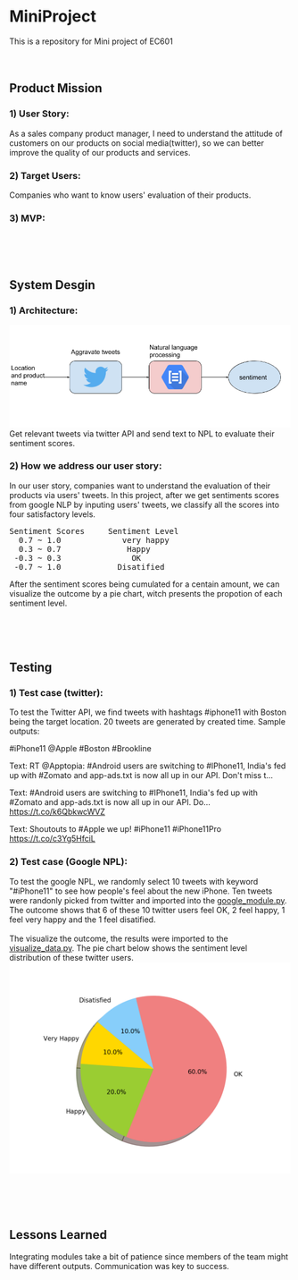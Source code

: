 # MiniProject
This is a repository for Mini project of EC601
<br/> 
<br/> 
<br/> 

## Product Mission

### 1) User Story:
As a sales company product manager, I need to understand the attitude of customers on our products on social media(twitter), so we can better improve the quality of our products and services.

### 2) Target Users:
Companies who want to know users' evaluation of their products.

### 3) MVP:

<br/> 
<br/> 
<br/> 

## System Desgin

### 1) Architecture:
![alt text](docs/sprint1/architecture.png)<br/>
Get relevant tweets via twitter API and send text to NPL to evaluate their sentiment scores.

### 2) How we address our user story:
In our user story, companies want to understand the evaluation of their products via users' tweets. In this project, after we get sentiments scores from google NLP by inputing users' tweets, we classify all the scores into four satisfactory levels.
<pre>
Sentiment Scores     Sentiment Level
  0.7 ~ 1.0             very happy
  0.3 ~ 0.7              Happy
 -0.3 ~ 0.3               OK
 -0.7 ~ 1.0            Disatified
</pre>
After the sentiment scores being cumulated for a centain amount, we can visualize the outcome by a pie chart, witch presents the propotion of each sentiment level.

<br/> 
<br/> 
<br/> 

## Testing

### 1) Test case (twitter):
To test the Twitter API, we find tweets with hashtags #iphone11 with Boston being the target location. 20 tweets are generated by created time. Sample outputs: 

#iPhone11 @Apple #Boston #Brookline

Text: RT @Apptopia: #Android users are switching to #IPhone11, India's fed up with #Zomato and app-ads.txt is now all up in our API. Don't miss t…

Text: #Android users are switching to #IPhone11, India's fed up with #Zomato and app-ads.txt is now all up in our API. Do… https://t.co/k6QbkwcWVZ

Text: Shoutouts to #Apple we up! #iPhone11 #iPhone11Pro https://t.co/c3Yg5HfciL



### 2) Test case (Google NPL):
To test the google NPL, we randomly select 10 tweets with keyword "#iPhone11" to see how people's feel about the new iPhone. Ten tweets were randonly picked from twitter and imported into the [google_module.py](https://github.com/H40Q1/EC601MiniProject/blob/master/modules/google_module.py). The outcome shows that 6 of these 10 twitter users feel OK, 2 feel happy, 1 feel very happy and the 1 feel disatified.<br/>
<br/>
The visualize the outcome, the results were imported to the [visualize_data.py](https://github.com/H40Q1/EC601MiniProject/blob/master/visualize_data.py). The pie chart below shows the sentiment level distribution of these twitter users.<br/>
![test result](docs/testcase01.png)<br/>

<br/> 
<br/> 
<br/> 


## Lessons Learned
Integrating modules take a bit of patience since members of the team might have different outputs. Communication was key to success. 

